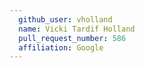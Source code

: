```yaml
---
  github_user: vholland
  name: Vicki Tardif Holland
  pull_request_number: 586
  affiliation: Google
---
```

